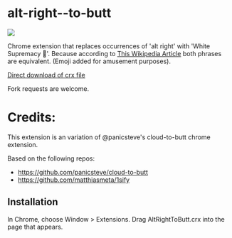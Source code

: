 alt-right--to-butt
===================================

![](logo.png)

Chrome extension that replaces occurrences of 'alt right' with 'White Supremacy 💩'.
Because according to [This Wikipedia Article](https://en.wikipedia.org/wiki/Alt-right) both phrases are equivalent.
(Emoji added for amusement purposes).

[Direct download of crx file](https://github.com/elg0nz/cloud-to-butt/blob/master/AltRightToButt.crx?raw=true)

Fork requests are welcome.

# Credits:
This extension is an variation of @panicsteve's cloud-to-butt chrome extension.

Based on the following repos:
* https://github.com/panicsteve/cloud-to-butt
* https://github.com/matthiasmeta/1sify


Installation
------------

In Chrome, choose Window > Extensions.  Drag AltRightToButt.crx into the page that appears.
